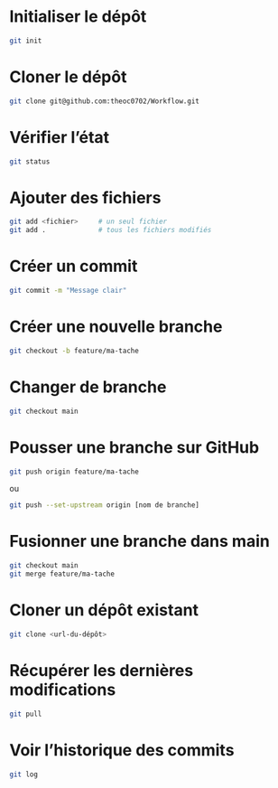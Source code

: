 # Initialiser le dépôt
```bash
git init
```

# Cloner le dépôt
```bash
git clone git@github.com:theoc0702/Workflow.git
```

# Vérifier l’état
```bash
git status
```


# Ajouter des fichiers
```bash
git add <fichier>     # un seul fichier
git add .             # tous les fichiers modifiés
```

# Créer un commit
```bash
git commit -m "Message clair"
```

# Créer une nouvelle branche
```bash
git checkout -b feature/ma-tache
```

# Changer de branche
```bash
git checkout main
```

# Pousser une branche sur GitHub
```bash
git push origin feature/ma-tache
```
ou
```bash
git push --set-upstream origin [nom de branche]
```

# Fusionner une branche dans main
```bash
git checkout main
git merge feature/ma-tache
```
# Cloner un dépôt existant
```bash
git clone <url-du-dépôt>
```

# Récupérer les dernières modifications
```bash
git pull
```

# Voir l’historique des commits
```bash
git log
```
